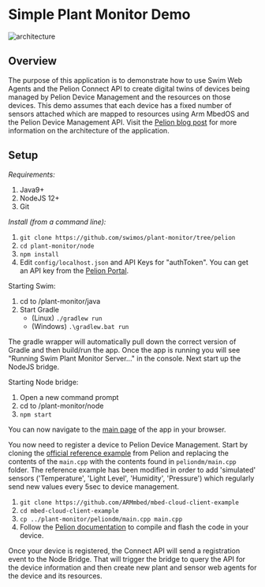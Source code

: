 # Simple Plant Monitor Demo

![architecture](/ui/assets/images/dataflow-diagram.png)

## Overview
The purpose of this application is to demonstrate how to use Swim Web Agents and the Pelion Connect API to create digital twins of devices being managed by Pelion Device Management and the resources on those devices. This demo assumes that each device has a fixed number of sensors attached which are mapped to resources using Arm MbedOS and the Pelion Device Management API. Visit the [Pelion blog post](https://blog.pelion.com/post/swim-ai-and-pelion-device-management) for more information on the architecture of the application.


## Setup
*Requirements:*
1. Java9+
2. NodeJS 12+
3. Git

*Install (from a command line):*
1. `git clone https://github.com/swimos/plant-monitor/tree/pelion`
2. `cd plant-monitor/node`
3. `npm install`
4. Edit `config/localhost.json` and API Keys for "authToken". You can get an API key from the [Pelion Portal](https://portal.mbedcloud.com/access/keys/list).

Starting Swim:
1. cd to /plant-monitor/java
2. Start Gradle
    * (Linux) `./gradlew run `
    * (Windows) `.\gradlew.bat run`

The gradle wrapper will automatically pull down the correct version of Gradle and then build/run the app. Once the app is running you will see "Running Swim Plant Monitor Server..." in the console. Next start up the NodeJS bridge.

Starting Node bridge:
1. Open a new command prompt
2. cd to /plant-monitor/node
3. `npm start`

You can now navigate to the [main page](http://127.0.0.1:9001) of the app in your browser.

You now need to register a device to Pelion Device Management. Start by cloning the [official reference example](https://github.com/ARMmbed/mbed-cloud-client-example) from Pelion and replacing the contents of the `main.cpp` with the contents found in `peliondm/main.cpp` folder. The reference example has been modified in order to add 'simulated' sensors ('Temperature', 'Light Level', 'Humidity', 'Pressure') which regularly send new values every 5sec to device management.

1. `git clone https://github.com/ARMmbed/mbed-cloud-client-example`
2. `cd mbed-cloud-client-example`
3. `cp ../plant-monitor/peliondm/main.cpp main.cpp`
4. Follow the [Pelion documentation](https://www.pelion.com/docs/device-management/current/connecting/mbed-os.html) to compile and flash the code in your device.


 Once your device is registered, the Connect API will send a registration event to the Node Bridge. That will trigger the bridge to query the API for the device information and then create new plant and sensor web agents for the device and its resources.
